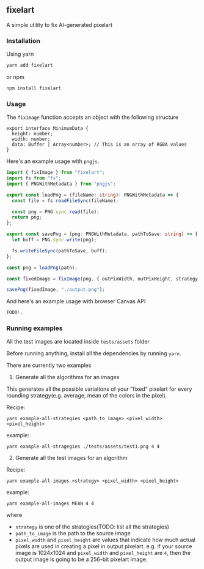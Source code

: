 ## fixelart

A simple utility to fix AI-generated pixelart

### Installation

Using yarn

```ts
yarn add fixelart
```

or npm

```ts
npm install fixelart
```

### Usage

The `fixImage` function accepts an object with the following structure

```
export interface MinimumData {
  height: number;
  width: number;
  data: Buffer | Array<number>; // This is an array of RGBA values
}
```

Here's an example usage with `pngjs`.

```ts
import { fixImage } from "fixelart";
import fs from "fs";
import { PNGWithMetadata } from "pngjs";

export const loadPng = (fileName: string): PNGWithMetadata => {
  const file = fs.readFileSync(fileName);

  const png = PNG.sync.read(file);
  return png;
};

export const savePng = (png: PNGWithMetadata, pathToSave: string) => {
  let buff = PNG.sync.write(png);

  fs.writeFileSync(pathToSave, buff);
};

const png = loadPng(path);

const fixedImage = fixImage(png, { outPixWidth, outPixHeight, strategy });

savePng(fixedImage, "./output.png");
```

And here's an example usage with browser Canvas API

```ts
TODO!;
```

### Running examples

All the test images are located inside `tests/assets` folder

Before running anything, install all the dependencies by running `yarn`.

There are currently two examples

1. Generate all the algorithms for an images

This generates all the possible variations of your "fixed" pixelart for every rounding strategy(e.g. average, mean of the colors in the pixel).

Recipe:

```
yarn example-all-strategies <path_to_image> <pixel_width> <pixel_height>
```

example:

```
yarn example-all-stragegies ./tests/assets/test1.png 4 4
```

2. Generate all the test images for an algorithm

Recipe:

```
yarn example-all-images <strategy> <pixel_width> <pixel_height>
```

example:

```
yarn example-all-images MEAN 4 4
```

where

- `strategy` is one of the strategies(TODO: list all the strategies)
- `path_to_image` is the path to the source image
- `pixel_width` and `pixel_height` are values that indicate how much actual pixels are used in creating a pixel in output pixelart.
  e.g. if your source image is 1024x1024 and `pixel_width` and `pixel_height` are `4`, then the output image is going to be a 256-bit pixelart image.
